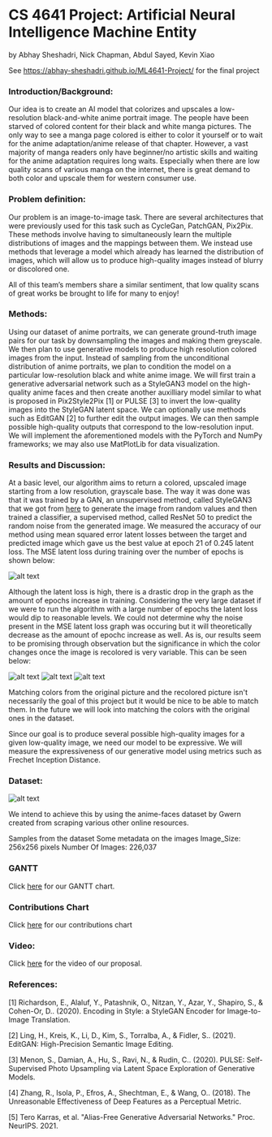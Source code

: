 # CS 4641 Project: Artificial Neural Intelligence Machine Entity

by Abhay Sheshadri, Nick Chapman, Abdul Sayed, Kevin Xiao

See https://abhay-sheshadri.github.io/ML4641-Project/ for the final project

### Introduction/Background:

Our idea is to create an AI model that colorizes and upscales a low-resolution black-and-white anime portrait image. The people have been starved of colored content for their black and white manga pictures. The only way to see a manga page colored is either to color it yourself or to wait for the anime adaptation/anime release of that chapter. However, a vast majority of manga readers only have beginner/no artistic skills and waiting for the anime adaptation requires long waits. Especially when there are low quality scans of various manga on the internet, there is great demand to both color and upscale them for western consumer use.

### Problem definition:

Our problem is an image-to-image task. There are several architectures that were previously used for this task such as CycleGan, PatchGAN, Pix2Pix. These methods involve having to simultaneously learn the multiple distributions of images and the mappings between them. We instead use methods that leverage a model which already has learned the distribution of images, which will allow us to produce high-quality images instead of blurry or discolored one.

All of this team’s members share a similar sentiment, that low quality scans of great works be brought to life for many to enjoy!

### Methods:

Using our dataset of anime portraits, we can generate ground-truth image pairs for our task by downsampling the images and making them greyscale. We then plan to use generative models to produce high resolution colored images from the input. Instead of sampling from the unconditional distribution of anime portraits, we plan to condition the model on a particular low-resolution black and white anime image. We will first train a generative adversarial network such as a StyleGAN3 model on the high-quality anime faces and then create another auxilliary model similar to what is proposed in Pix2Style2Pix [1] or PULSE [3] to invert the low-quality images into the StyleGAN latent space. We can optionally use methods such as EditGAN [2] to further edit the output images. We can then sample possible high-quality outputs that correspond to the low-resolution input. We will implement the aforementioned models with the PyTorch and NumPy frameworks; we may also use MatPlotLib for data visualization.

### Results and Discussion:

At a basic level, our algorithm aims to return a colored, upscaled image starting from a low resolution, grayscale base. The way it was done was that it was trained by a GAN, an unsupervised method, called StyleGAN3 that we got from [here](https://github.com/NVlabs/stylegan3) to generate the image from random values and then trained a classifier, a supervised method, called ResNet 50 to predict the random noise from the generated image. We measured the accuracy of our method using mean squared error latent losses between the target and predicted image which gave us the best value at epoch 21 of 0.245 latent loss. The MSE latent loss during training over the number of epochs is shown below: 

![alt text](https://i.ibb.co/mR8BdNW/plot.png)

Although the latent loss is high, there is a drastic drop in the graph as the amount of epochs increase in training. Considering the very large dataset if we were to run the algorithm with a large number of epochs the latent loss would dip to reasonable levels. We could not determine why the noise present in the MSE latent loss graph was occuring but it will theoretically decrease as the amount of epochc increase as well. As is, our results seem to be promising through observation but the significance in which the color changes once the image is recolored is very variable. This can be seen below: 

![alt text](https://i.ibb.co/4f1NQkk/test-4.jpg)
![alt text](https://i.ibb.co/G977hHJ/test-1.jpg)
![alt text](https://i.ibb.co/310ky3k/test-0.jpg)

Matching colors from the original picture and the recolored picture isn't necessarily the goal of this project but it would be nice to be able to match them. In the future we will look into matching the colors with the original ones in the dataset.

Since our goal is to produce several possible high-quality images for a given low-quality image, we need our model to be expressive. We will measure the expressiveness of our generative model using metrics such as Frechet Inception Distance.

### Dataset:

![alt text](https://i.ibb.co/b1q68w1/lol.png)

We intend to achieve this by using the anime-faces dataset by Gwern created from scraping various other online resources.

Samples from the dataset
Some metadata on the images
Image_Size: 256x256 pixels
Number Of Images: 226,037

### GANTT

Click [here](https://onedrive.live.com/view.aspx?resid=FDDA84B319FFA688!83348&ithint=file%2cxlsx&authkey=!AHuEvXf-Bykv6ng) for our GANTT chart.

### Contributions Chart

Click [here](https://gtvault.sharepoint.com/:x:/s/MLA.N.I.M.EProject/EZ1iOfVVKJxIiwB5AMjXszoBMY0VTNDXe1CdcyG_kcXUYA?e=1Q5LLx) for our contributions chart

### Video:

Click [here](https://youtu.be/vm-ULbIKcms) for the video of our proposal.

### References:

[1] Richardson, E., Alaluf, Y., Patashnik, O., Nitzan, Y., Azar, Y., Shapiro, S., & Cohen-Or, D.. (2020). Encoding in Style: a StyleGAN Encoder for Image-to-Image Translation.

[2] Ling, H., Kreis, K., Li, D., Kim, S., Torralba, A., & Fidler, S.. (2021). EditGAN: High-Precision Semantic Image Editing.

[3] Menon, S., Damian, A., Hu, S., Ravi, N., & Rudin, C.. (2020). PULSE: Self-Supervised Photo Upsampling via Latent Space Exploration of Generative Models.

[4] Zhang, R., Isola, P., Efros, A., Shechtman, E., & Wang, O.. (2018). The Unreasonable Effectiveness of Deep Features as a Perceptual Metric.

[5] Tero Karras, et al. "Alias-Free Generative Adversarial Networks." Proc. NeurIPS. 2021.
